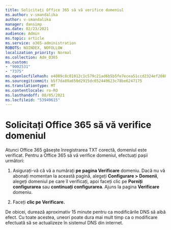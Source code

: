 ```yaml
---
title: Solicitați Office 365 să vă verifice domeniul
ms.author: v-smandalika
author: v-smandalika
manager: dansimp
ms.date: 02/23/2021
audience: Admin
ms.topic: article
ms.service: o365-administration
ROBOTS: NOINDEX, NOFOLLOW
localization_priority: Normal
ms.collection: Adm_O365
ms.custom:
- "9002531"
- "7375"
ms.openlocfilehash: e4089c8c81012c1c579c21ad6b5b5fe7ecea51ccd2324ef208818bb7242e4af4
ms.sourcegitcommit: b5f7da89a650d2915dc652449623c78be6247175
ms.translationtype: MT
ms.contentlocale: ro-RO
ms.lasthandoff: 08/05/2021
ms.locfileid: "53949615"
---
```

# <a name="ask-office-365-to-verify-your-domain"></a>Solicitați Office 365 să vă verifice domeniul

Atunci Office 365 găsește înregistrarea TXT corectă, domeniul este verificat. Pentru a Office 365 să vă verifice domeniul, efectuați pașii următori:

1. Asigurați-vă că vă a numărați **pe pagina Verificare** domeniu. Dacă nu vă abonați momentan la această pagină, alegeți **Configurare > Domenii**, alegeți domeniul pe care îl verificați, apoi faceți clic pe **Porniți configurarea** sau **continuați configurarea**. Ajuns la pagina **Verificare** domeniu.

2. Faceți **clic pe Verificare.**

De obicei, durează aproximativ 15 minute pentru ca modificările DNS să aibă efect. Cu toate acestea, uneori poate dura mai mult timp ca o modificare efectuată să se actualizeze în sistemul DNS din internet.

